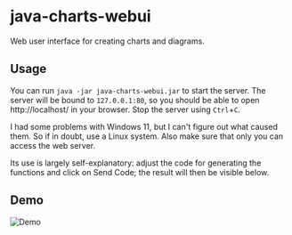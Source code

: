 # java-charts-webui

Web user interface for creating charts and diagrams.

## Usage

You can run `java -jar java-charts-webui.jar` to start the server. The server will be bound to `127.0.0.1:80`, so you should be able to open http://localhost/ in your browser. Stop the server using `Ctrl`+`C`.

I had some problems with Windows 11, but I can't figure out what caused them. So if in doubt, use a Linux system. Also make sure that only you can access the web server.

Its use is largely self-explanatory: adjust the code for generating the functions and click on Send Code; the result will then be visible below.

## Demo

![Demo](screen-1.gif)
